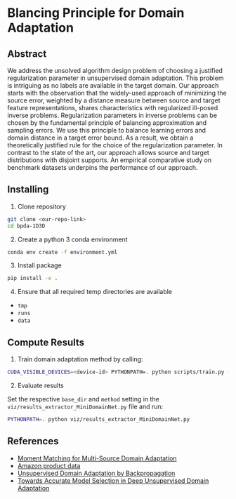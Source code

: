 
# Blancing Principle for Domain Adaptation

## Abstract

We address the unsolved algorithm design problem of choosing a justified regularization parameter in unsupervised domain adaptation. This problem is intriguing as no labels are available in the target domain. Our approach starts with the observation that the widely-used approach of minimizing the source error, weighted by a distance measure between source and target feature representations, shares characteristics with regularized ill-posed inverse problems.
Regularization parameters in inverse problems can be chosen by the fundamental principle of balancing approximation and sampling errors. We use this principle to balance learning errors and domain distance in a target error bound. As a result, we obtain a theoretically justified rule for the choice of the regularization parameter. In contrast to the state of the art, our approach allows source and target distributions with disjoint supports. An empirical comparative study on benchmark datasets underpins the performance of our approach.

## Installing

1. Clone repository

```bash
git clone <our-repo-link>
cd bpda-1D3D
```


2. Create a python 3 conda environment
```bash
conda env create -f environment.yml
```

3. Install package
```bash
pip install -e .
```

4. Ensure that all required temp directories are available

  * `tmp`
  * `runs`
  * `data`

## Compute Results

1. Train domain adaptation method by calling:

```bash
CUDA_VISIBLE_DEVICES=<device-id> PYTHONPATH=. python scripts/train.py --config configs/<your-config>.json
```

2. Evaluate results

Set the respective `base_dir` and `method` setting in the `viz/results_extractor_MiniDomainNet.py` file and run:

```bash
PYTHONPATH=. python viz/results_extractor_MiniDomainNet.py
```

## References

* [Moment Matching for Multi-Source Domain Adaptation](http://ai.bu.edu/M3SDA/)
* [Amazon product data](https://jmcauley.ucsd.edu/data/amazon/)
* [Unsupervised Domain Adaptation by Backpropagation](https://github.com/fungtion/DANN)
* [Towards Accurate Model Selection in Deep Unsupervised Domain Adaptation](https://github.com/thuml/Deep-Embedded-Validation)
